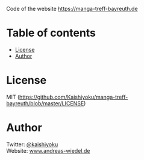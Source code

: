 Code of the website https://manga-treff-bayreuth.de

Table of contents
=================

  * [License](#license)
  * [Author](#author)

License
=======
MIT (https://github.com/Kaishiyoku/manga-treff-bayreuth/blob/master/LICENSE)


Author
======
Twitter: [@kaishiyoku](https://twitter.com/kaishiyoku)  
Website: www.andreas-wiedel.de

